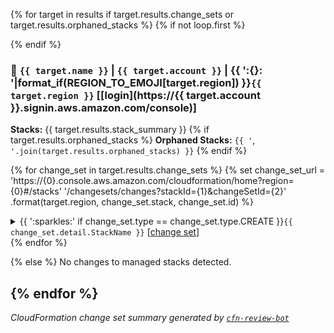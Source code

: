 {% for target in results if target.results.change_sets or target.results.orphaned_stacks %}
{%  if not loop.first %}
<br>

{%  endif %}
### :dart: `{{ target.name }}` | `{{ target.account }}` | {{ ':{}: '|format_if(REGION_TO_EMOJI[target.region]) }}`{{ target.region }}` [[login](https://{{ target.account }}.signin.aws.amazon.com/console)]

**Stacks:** {{ target.results.stack_summary }}
{%  if target.results.orphaned_stacks %}
**Orphaned Stacks:** `{{ '`, `'.join(target.results.orphaned_stacks) }}`
{%  endif %}

{%  for change_set in target.results.change_sets %}
{%    set change_set_url =
        'https://{0}.console.aws.amazon.com/cloudformation/home?region={0}#/stacks'
        '/changesets/changes?stackId={1}&changeSetId={2}'
        .format(target.region, change_set.stack, change_set.id) %}
<details>
<summary>{{ ':sparkles:' if change_set.type == change_set.type.CREATE }}<code>{{ change_set.detail.StackName }}</code> [<a href="{{ change_set_url }}">change set</a>]</summary>

{%    if change_set.detail.Status != 'CREATE_COMPLETE' %}
#### Status: `{{ change_set.detail.Status }}`{{ ' ({})'|format_if(change_set.detail.StatusReason) }}
{%    endif %}
{%    if change_set.detail.Parameters|length > 1 %}
#### Parameters

|Name|Value|
|:-|:-|
{%      for p in change_set.detail.Parameters if not p.ParameterKey == METADATA_PARAMETER %}
|`{{ p.ParameterKey }}`|{{ p.ParameterValue|md_code }}|
{%      endfor %}

{%    endif %}
{%    if change_set.detail.Capabilities %}
#### Capabilities: `{{ '` | `'.join(change_set.detail.Capabilities) }}`

{%    endif %}
#### Resource Changes

{%    if change_set.detail.Changes %}
|Resource|Resource Type|Action|Replace?|Modification Scope|Change Source|
|:-|:-|:-|:-|:-|:-|
{%      for change in change_set.detail.Changes %}
|`{{ change.ResourceChange.LogicalResourceId }}`|`{{ change.ResourceChange.ResourceType }}`|`{{ change.ResourceChange.Action }}`|{{ '`{}`'|format_if(change.ResourceChange.Replacement) }}|{{ '<br>'.join(change.ResourceChange.Scope) }}|
{%-       for change_detail in change.ResourceChange.Details %}
{{ '<br>' if not loop.first }}`{{ change_detail.ChangeSource }}`{{ ' (`{}`)'|format_if(change_detail.CausingEntity) }}{{ ' **`[{}]`**'|format_if(change_detail.Evaluation) }}
{%-       endfor %}|
{%      endfor %}

{%    else %}
No resource changes.

{%    endif %}
{%    if change_set.detail.Tags %}
#### Tags

|Key|Value|
|:-|:-|
{%      for t in change_set.detail.Tags %}
|`{{ t.Key }}`|{{ t.Value|md_code }}|
{%      endfor %}

{%    endif %}
</details>
{%  endfor %}

{% else %}
No changes to managed stacks detected.

{% endfor %}
---
_CloudFormation change set summary generated by [`cfn-review-bot`](https://github.com/biochimia/cfn-review-bot)_
